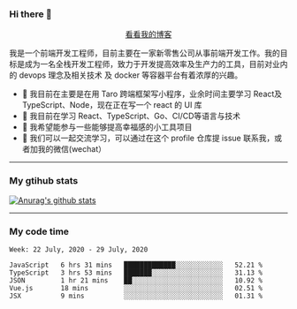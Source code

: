 ### Hi there 👋

<p align="center">
  <a href="https://real-jacket.github.io/">看看我的博客</a>
</p>

我是一个前端开发工程师，目前主要在一家新零售公司从事前端开发工作。我的目标是成为一名全栈开发工程师，致力于开发提高效率及生产力的工具，目前对业内的 devops 理念及相关技术 及 docker 等容器平台有着浓厚的兴趣。

- 🔭 我目前在主要是在用 Taro 跨端框架写小程序，业余时间主要学习 React及 TypeScript、Node，现在正在写一个 react 的 UI 库 
- 🌱 我目前在学习 React、TypeScript、Go、CI/CD等语言与技术
- 👯 我希望能参与一些能够提高幸福感的小工具项目
- 💬 我们可以一起交流学习，可以通过在这个 profile 仓库提 issue 联系我，或者加我的微信(wechat）

***

### My gtihub stats

[![Anurag's github stats](https://github-readme-stats.vercel.app/api?username=real-jacket)](https://github.com/anuraghazra/github-readme-stats)

***

### My code time

<!--START_SECTION:waka-->
```text
Week: 22 July, 2020 - 29 July, 2020

JavaScript   6 hrs 31 mins   █████████████░░░░░░░░░░░░   52.21 % 
TypeScript   3 hrs 53 mins   ███████░░░░░░░░░░░░░░░░░░   31.13 % 
JSON         1 hr 21 mins    ██░░░░░░░░░░░░░░░░░░░░░░░   10.92 % 
Vue.js       18 mins         ░░░░░░░░░░░░░░░░░░░░░░░░░   02.51 % 
JSX          9 mins          ░░░░░░░░░░░░░░░░░░░░░░░░░   01.31 %
```
<!--END_SECTION:waka-->
